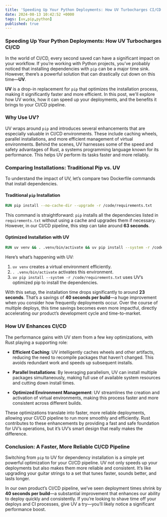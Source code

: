 ```yaml
---
title: 'Speeding Up Your Python Deployments: How UV Turbocharges CI/CD'
date: 2024-08-13 10:42:52 +0000
tags: [uv,pip,python]
published: true
---
```


### Speeding Up Your Python Deployments: How UV Turbocharges CI/CD

In the world of CI/CD, every second saved can have a significant impact on your workflow. If you’re working with Python projects, you’ve probably noticed that installing dependencies with `pip` can be a major time sink. However, there’s a powerful solution that can drastically cut down on this time—**UV**.

**UV** is a drop-in replacement for `pip` that optimizes the installation process, making it significantly faster and more efficient. In this post, we'll explore how UV works, how it can speed up your deployments, and the benefits it brings to your CI/CD pipeline.

### Why Use UV?

UV wraps around `pip` and introduces several enhancements that are especially valuable in CI/CD environments. These include caching wheels, parallel installations, and more efficient management of virtual environments. Behind the scenes, UV harnesses some of the speed and safety advantages of Rust, a systems programming language known for its performance. This helps UV perform its tasks faster and more reliably.

### Comparing Installations: Traditional Pip vs. UV

To understand the impact of UV, let’s compare two Dockerfile commands that install dependencies.

#### Traditional `pip` Installation

```dockerfile
RUN pip install --no-cache-dir --upgrade -r /code/requirements.txt
```

This command is straightforward: `pip` installs all the dependencies listed in `requirements.txt` without using a cache and upgrades them if necessary. However, in our CI/CD pipeline, this step can take around **63 seconds**.

#### Optimized Installation with UV

```dockerfile
RUN uv venv && . .venv/bin/activate && uv pip install --system -r /code/requirements.txt
```

Here’s what’s happening with UV:

1. `uv venv` creates a virtual environment efficiently.
2. `. .venv/bin/activate` activates this environment.
3. `uv pip install --system -r /code/requirements.txt` uses UV’s optimized pip to install the dependencies.

With this setup, the installation time drops significantly to around **23 seconds**. That’s a savings of **40 seconds per build**—a huge improvement when you consider how frequently deployments occur. Over the course of multiple deploys, this time savings becomes even more impactful, directly accelerating our product’s development cycle and time-to-market.

### How UV Enhances CI/CD

The performance gains with UV stem from a few key optimizations, with Rust playing a supporting role:

- **Efficient Caching**: UV intelligently caches wheels and other artifacts, reducing the need to recompile packages that haven’t changed. This avoids redundant work and speeds up subsequent installs.

- **Parallel Installations**: By leveraging parallelism, UV can install multiple packages simultaneously, making full use of available system resources and cutting down install times.

- **Optimized Environment Management**: UV streamlines the creation and activation of virtual environments, making this process faster and more consistent across different builds.

These optimizations translate into faster, more reliable deployments, allowing your CI/CD pipeline to run more smoothly and efficiently. Rust contributes to these enhancements by providing a fast and safe foundation for UV’s operations, but it’s UV’s smart design that really makes the difference.

### Conclusion: A Faster, More Reliable CI/CD Pipeline

Switching from `pip` to UV for dependency installation is a simple yet powerful optimization for your CI/CD pipeline. UV not only speeds up your deployments but also makes them more reliable and consistent. It’s like upgrading your guitar strings to a set that tunes faster, sounds better, and lasts longer.

In our own product’s CI/CD pipeline, we’ve seen deployment times shrink by **40 seconds per build**—a substantial improvement that enhances our ability to deploy quickly and consistently. If you’re looking to shave time off your deploys and CI processes, give UV a try—you’ll likely notice a significant performance boost.
